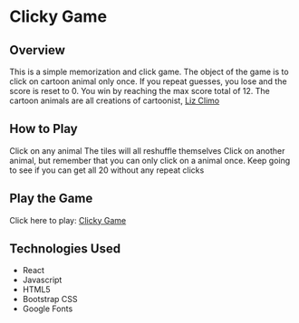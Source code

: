 # Clicky Game

## Overview
This is a simple memorization and click game. The object of the game is to click on cartoon animal only once. If you repeat guesses, you lose and the score is reset to 0. You win by reaching the max score total of 12. The cartoon animals are all creations of cartoonist, [Liz Climo](https://thelittleworldofliz.com/)

## How to Play
Click on any animal
The tiles will all reshuffle themselves
Click on another animal, but remember that you can only click on a animal once.
Keep going to see if you can get all 20 without any repeat clicks

## Play the Game
Click here to play: [Clicky Game](https://mysterious-refuge-78849.herokuapp.com/)

## Technologies Used
 * React
 * Javascript
 * HTML5
 * Bootstrap CSS
 * Google Fonts